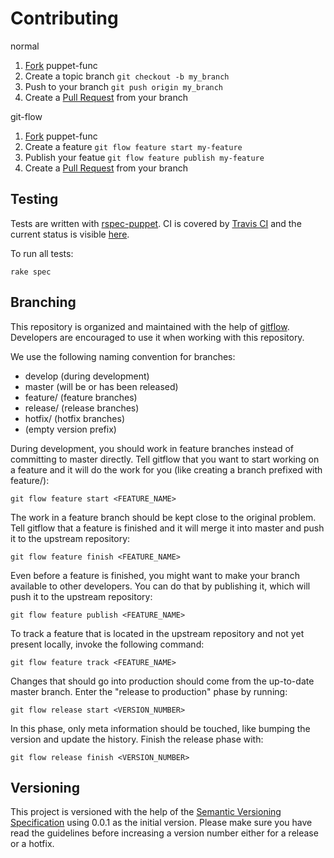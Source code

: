 Contributing
============

normal

  1. [Fork](http://help.github.com/forking/) puppet-func
  2. Create a topic branch `git checkout -b my_branch`
  3. Push to your branch `git push origin my_branch`
  4. Create a [Pull Request](http://help.github.com/pull-requests/) from your branch

git-flow

  1. [Fork](http://help.github.com/forking/) puppet-func
  2. Create a feature `git flow feature start my-feature`
  3. Publish your featue `git flow feature publish my-feature`
  4. Create a [Pull Request](http://help.github.com/pull-requests/) from your branch

Testing
-------

Tests are written with [rspec-puppet](http://rspec-puppet.com/). CI is covered by [Travis CI](http://about.travis-ci.org/) and the current status is visible [here](http://travis-ci.org/razorsedge/puppet-func).

To run all tests:

    rake spec

Branching
---------

This repository is organized and maintained with the help of [gitflow](https://github.com/nvie/gitflow). Developers are encouraged to use it when working with this repository.

We use the following naming convention for branches:

* develop (during development)
* master (will be or has been released)
* feature/<name> (feature branches)
* release/<name> (release branches)
* hotfix/<name> (hotfix branches)
* (empty version prefix)

During development, you should work in feature branches instead of committing to master directly. Tell gitflow that you want to start working on a feature and it will do the work for you (like creating a branch prefixed with feature/):

    git flow feature start <FEATURE_NAME>

The work in a feature branch should be kept close to the original problem. Tell gitflow that a feature is finished and it will merge it into master and push it to the upstream repository:

    git flow feature finish <FEATURE_NAME>

Even before a feature is finished, you might want to make your branch available to other developers. You can do that by publishing it, which will push it to the upstream repository:

    git flow feature publish <FEATURE_NAME>

To track a feature that is located in the upstream repository and not yet present locally, invoke the following command:

    git flow feature track <FEATURE_NAME>

Changes that should go into production should come from the up-to-date master branch. Enter the "release to production" phase by running:

    git flow release start <VERSION_NUMBER>

In this phase, only meta information should be touched, like bumping the version and update the history. Finish the release phase with:

    git flow release finish <VERSION_NUMBER>

Versioning
----------

This project is versioned with the help of the [Semantic Versioning Specification](http://semver.org/) using 0.0.1 as the initial version. Please make sure you have read the guidelines before increasing a version number either for a release or a hotfix.

